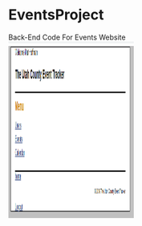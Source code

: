# EventsProject
 Back-End Code For Events Website
 <br>
<img alt="image of website" src="https://github.com/N4t4ly4/EventsProject/blob/master/images/1.PNG" height="350" width="250">
